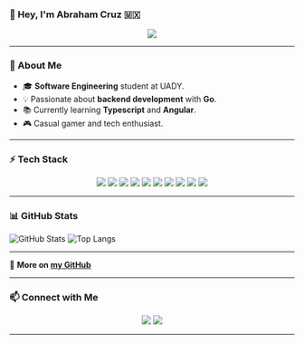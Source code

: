 ### 👋 Hey, I'm Abraham Cruz 🇲🇽

<p align="center">
  <img src="https://readme-typing-svg.demolab.com?font=Fira+Code&pause=1000&color=00ADD8&center=true&vCenter=true&width=500&lines=Backend+Developer+%7C+Go+%7C+PostgreSQL;Passionate+about+Backend+Development" />
</p>

---

### 🚀 About Me

- 🎓 **Software Engineering** student at UADY.
- 💡 Passionate about **backend development** with **Go**.
- 📚 Currently learning **Typescript** and **Angular**.
- 🎮 Casual gamer and tech enthusiast.

---

### ⚡ Tech Stack

<p align="center">
  <img src="https://img.shields.io/badge/Go-00ADD8?style=for-the-badge&logo=go&logoColor=white" />
  <img src="https://img.shields.io/badge/PostgreSQL-316192?style=for-the-badge&logo=postgresql&logoColor=white" />
  <img src="https://img.shields.io/badge/Python-FFD43B?style=for-the-badge&logo=python&logoColor=blue" />
  <img src="https://img.shields.io/badge/Flask-000000?style=for-the-badge&logo=flask&logoColor=white" />
  <img src="https://img.shields.io/badge/Django-092E20?style=for-the-badge&logo=django&logoColor=white" />
  <img src="https://img.shields.io/badge/Bash-4EAA25?style=for-the-badge&logo=gnu-bash&logoColor=white" />
  <img src="https://img.shields.io/badge/Podman-892CA0?style=for-the-badge&logo=podman&logoColor=white" />
  <img src="https://img.shields.io/badge/HTMX-007ACC?style=for-the-badge&logo=htmx&logoColor=white" />
  <img src="https://img.shields.io/badge/Docker-2496ED?style=for-the-badge&logo=docker&logoColor=white" />
  <img src="https://img.shields.io/badge/TypeScript-007ACC?style=for-the-badge&logo=typescript&logoColor=white" />
</p>

---

### 📊 GitHub Stats

![GitHub Stats](https://github-readme-stats.vercel.app/api?username=abrahamcruzc&show_icons=true&theme=tokyonight)
![Top Langs](https://github-readme-stats.vercel.app/api/top-langs/?username=abrahamcruzc&layout=compact&theme=tokyonight&langs_count=8&hide=hack,html,css,shell)

---  

🔗 **More on [my GitHub](https://github.com/abrahamcruzc?tab=repositories)**

---

### 📫 Connect with Me

<p align="center">
  <a href="mailto:contact@acruz.work"><img src="https://img.shields.io/badge/Email-acruz.work-red?style=for-the-badge&logo=gmail&logoColor=white" /></a>
  <a href="https://www.linkedin.com/in/abrahamcruzc"><img src="https://img.shields.io/badge/LinkedIn-Abraham%20Cruz-blue?style=for-the-badge&logo=linkedin" /></a>
</p>

---


